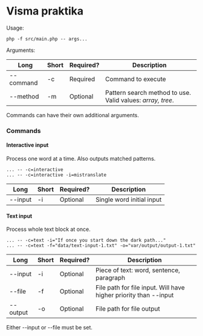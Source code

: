 # Visma praktika

Usage:
  
`php -f src/main.php -- args...`

Arguments:

Long | Short | Required? | Description  
--- | --- | --- | ---  
--command | -c | Required | Command to execute
--method | -m | Optional | Pattern search method to use. Valid values: *array, tree*.

Commands can have their own additional arguments.

### Commands
#### Interactive input

Process one word at a time. Also outputs matched patterns.

`... -- -c=interactive`  
`... -- -c=interactive -i=mistranslate` 

Long | Short | Required? | Description  
--- | --- | --- | ---  
--input | -i | Optional | Single word initial input


#### Text input
Process whole text block at once.

`... -- -c=text -i="If once you start down the dark path..."`  
`... -- -c=text -f="data/text-input-1.txt" -o="var/output/output-1.txt"`

Long | Short | Required? | Description  
--- | --- | --- | ---  
--input | -i | Optional | Piece of text: word, sentence, paragraph
--file | -f | Optional | File path for file input. Will have higher priority than --input
--output | -o | Optional | File path for file output

Either --input or --file must be set.

